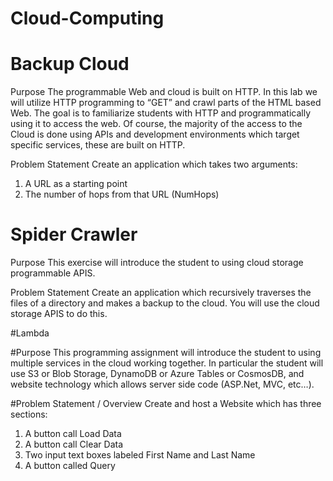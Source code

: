 # Cloud-Computing

# Backup Cloud

Purpose
The programmable Web and cloud is built on HTTP. In this lab we will utilize HTTP
programming to “GET” and crawl parts of the HTML based Web. The goal is to familiarize
students with HTTP and programmatically using it to access the web. Of course, the majority
of the access to the Cloud is done using APIs and development environments which target
specific services, these are built on HTTP.

Problem Statement
Create an application which takes two arguments:
1) A URL as a starting point
2) The number of hops from that URL (NumHops)


# Spider Crawler

Purpose
This exercise will introduce the student to using cloud storage programmable APIS.

Problem Statement
Create an application which recursively traverses the files of a directory and makes a backup to
the cloud. You will use the cloud storage APIS to do this.

#Lambda

#Purpose
This programming assignment will introduce the student to using multiple services in the cloud
working together. In particular the student will use S3 or Blob Storage, DynamoDB or Azure
Tables or CosmosDB, and website technology which allows server side code (ASP.Net, MVC,
etc…).

#Problem Statement / Overview
Create and host a Website which has three sections:
1) A button call Load Data
2) A button call Clear Data
3) Two input text boxes labeled First Name and Last Name
4) A button called Query
